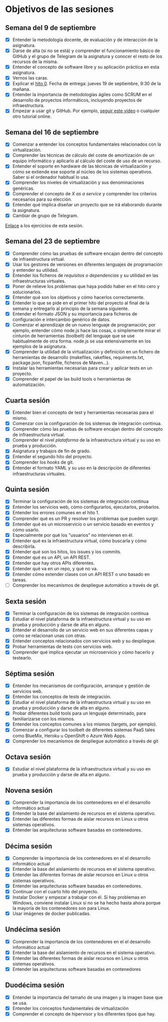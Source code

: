 # Objetivos de las sesiones

## Semana del 9 de septiembre

- [x] Entender la metodología docente, de evaluación y de interacción de la asignatura.
- [x] Darse de alta (si no se está) y comprender el funcionamiento básico de GitHub y el
   grupo de Telegram de la asignatura y conocer el resto de los recursos de la misma.
- [x] Entender el concepto de software libre y su aplicación práctica en esta asignatura.
- [x] Vernos las caras.
- [x] Explicar el
   [hito 0](http://jj.github.io/IV/documentos/proyecto/0.Repositorio). Fecha
   de entrega: jueves 19 de septiembre, 9:30 de la mañana.
- [x] Entender la importancia de metodologías ágiles como SCRUM en el
   desarrollo de proyectos informáticos, incluyendo proyectos de
   infraestructura.
- [x] Empezar a usar git y GitHub. Por ejemplo,
  [seguir este vídeo](https://www.youtube.com/watch?v=gmXyJI01qa8) o
   cualquier otro tutorial online.

## Semana del 16 de septiembre

- [x] Comenzar a entender los conceptos fundamentales relacionados con la virtualización.
- [x] Comprender las técnicas de cálculo del coste de amortización de un
equipo informático y aplicarlo al cálculo del coste de uso de un
recurso.
- [x] Entender el soporte en hardware de las técnicas de virtualización y cómo se extiende ese soporte al núcleo de los sistemas operativos. Saber si el ordenador habitual lo usa.
- [x] Comprender los niveles de virtualización y sus denominaciones genéricas.
- [x] Comprender el concepto de *X as a service* y comprender los
  criterios necesarios para su elección.
- [x] Entender qué implica diseñar un proyecto que se irá elaborando
  durante la asignatura.
- [x] Cambiar de grupo de Telegram.

[Enlace](https://github.com/i4vk/ejerciciosIV/blob/master/ejercicios-1.md) a los ejercicios de esta sesión.

## Semana del 23 de septiembre

- [x] Comprender cómo las pruebas de software encajan dentro del concepto de infraestructura virtual.
- [x] Usar los gestores de versiones en diferentes lenguajes de programación y entender su utilidad.
- [x] Entender los ficheros de *requisitos o dependencias* y su utilidad en las infraestructuras virtuales.
- [x] Poner de relieve los problemas que haya podido haber en el hito cero y solucionarlos.
- [x] Entender qué son los objetivos y cómo hacerlos correctamente.
- [x] Entender lo que se pide en el primer hito del proyecto al final de la semana y entregarlo al principio de la semana siguiente.
- [x] Entender el formato JSON y su importancia para ficheros de configuración e intercambio genérico de datos.
- [x] Comenzar el aprendizaje de un nuevo lenguaje de programación; por ejemplo, entender cómo node.js hace las cosas, o simplemente mirar el cinturón de herramientas (toolbelt) del lenguaje que se use habitualmente de otra forma. node.js se usa extensivamente en los ejemplos de la asignatura.
- [x] Comprender la utilidad de la virtualización y definición en un fichero de herramientas de desarrollo (makefiles, rakefiles, requiments.txt, package.json, ficpanfile, ficheros de Maven...).
- [x] Instalar las herramientas necesarias para crear y aplicar tests en un proyecto.
- [x] Comprender el papel de las build tools o herramientas de automatización.

## Cuarta sesión

- [x] Entender bien el concepto de test y herramientas necesarias para el mismo.
- [x] Comenzar con la configuración de los sistemas de integración continua.
- [x] Comprender cómo las pruebas de software encajan dentro del concepto de infraestructura virtual.
- [x] Comprender el nivel *plataforma* de la infraestructura virtual y su uso en prueba y producción.
- [x] Asignatura y trabajos de fin de grado.
- [x] Entender el segundo hito del proyecto.
- [x] Comprender los *hooks* de git.
- [x] Entender el formato YAML y su uso en la descripción de diferentes infraestructuras virtuales.

## Quinta sesión

- [x] Terminar la configuración de los sistemas de integración continua
- [x] Entender los servicios web, cómo configurarlos, ejecutarlos, probarlos.
- [x] Entender los errores comunes en el hito 1.
- [x] Comprender qué es un PR y resolver los problemas que pueden surgir.
- [x] Entender qué es un microservicio o un servicio basado en eventos y cómo usarlo.
- [x] Especialmente por qué los "usuarios" no intervienen en él.
- [x] Entender qué es la infraestructura virtual, cómo buscarla y cómo describirla.
- [x] Entender qué son los hitos, los issues y los commits.
- [x] Entender qué es un API, un API REST.
- [x] Entender que hay otros APIs diferentes.
- [x] Entender qué va en un repo, y qué no va.
- [x] Entender cómo extender clases con un API REST o uno basado en tareas.
- [ ] Comprender los mecanismos de despliegue automático a través de git.

## Sexta sesión

- [x] Terminar la configuración de los sistemas de integración continua
- [x] Estudiar el nivel plataforma de la infraestructura virtual y su uso en prueba y producción y darse de alta en alguno.
- [x] Entender el desarrollo de un servicio web en sus diferentes capas y como se relacionan unas con otras.
- [x] Entender conceptos relacionados con servicios web y su despliegue.
- [x] Probar herramientas de tests con servicios web.
- [x] Comprender qué implica ejecutar un microservicio y cómo hacerlo y testearlo.

## Séptima sesión

- [x] Entender los mecanismos de configuración, arranque y gestión de servicios web.
- [x] Entender los conceptos de tests de integración.
- [x] Estudiar el nivel plataforma de la infraestructura virtual y su uso en prueba y producción y darse de alta en alguno.
- [x] Probar diferentes build tools para un lenguaje determinado, para familiarizarse con los mismos.
- [x] Entender los conceptos comunes a los mismos (targets, por ejemplo).
- [x] Comenzar a configurar los toolbelt de diferentes sistemas PaaS tales como BlueMix, Heroku u OpenShift o Azure Web Apps.
- [x] Comprender los mecanismos de despliegue automático a través de git

## Octava sesión

- [x] Estudiar el nivel plataforma de la infraestructura virtual y su uso en prueba y producción y darse de alta en alguno.

## Novena sesión

- [x] Comprender la importancia de los contenedores en el el desarrollo informático actual
- [x] Entender la base del aislamiento de recursos en el sistema operativo.
- [x] Entender las diferentes formas de aislar recursos en Linux u otros sistemas operativos.
- [x] Entender las arquitecturas software basadas en contenedores.

## Décima sesión

- [x] Comprender la importancia de los contenedores en el el desarrollo informático actual
- [x] Entender la base del aislamiento de recursos en el sistema operativo.
- [x] Entender las diferentes formas de aislar recursos en Linux u otros sistemas operativos.
- [x] Entender las arquitecturas software basadas en contenedores.
- [x] Continuar con el cuarto hito del proyecto.
- [x] Instalar Docker y empezar a trabajar con él. Si hay problemas en Windows, conviene instalar Linux si no se ha hecho hasta ahora porque la mayoría de los contenedores son para Linux.
- [x] Usar imágenes de docker publicadas.

## Undécima sesión

- [x] Comprender la importancia de los contenedores en el el desarrollo informático actual
- [x] Entender la base del aislamiento de recursos en el sistema operativo.
- [x] Entender las diferentes formas de aislar recursos en Linux u otros sistemas operativos.
- [x] Entender las arquitecturas software basadas en contenedores

## Duodécima sesión

- [x] Entender la importancia del tamaño de una imagen y la imagen base que se usa.
- [x] Entender los conceptos fundamentales de virtualización
- [x] Comprender el concepto de hipervisor y los diferentes tipos que hay.
